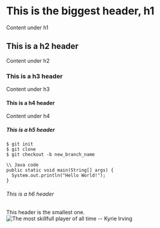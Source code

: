# This is the biggest header, h1
Content under h1
## This is a h2 header
Content under h2
### This is a h3 header
Content under h3
#### This is a h4 header
Content under h4
##### This is a h5 header
```
$ git init
$ git clone
$ git checkout -b new_branch_name

\\ Java code
public static void main(String[] args) {
  System.out.println("Hello World!");
}
```
###### This is a h6 header
This header is the smallest one.
![The most skillfull player of all time -- Kyrie Irving](https://media.bleacherreport.com/image/upload/w_800,h_533,c_fill/v1662141608/c4qbpr9iyiyvspxmhzib.jpg)
